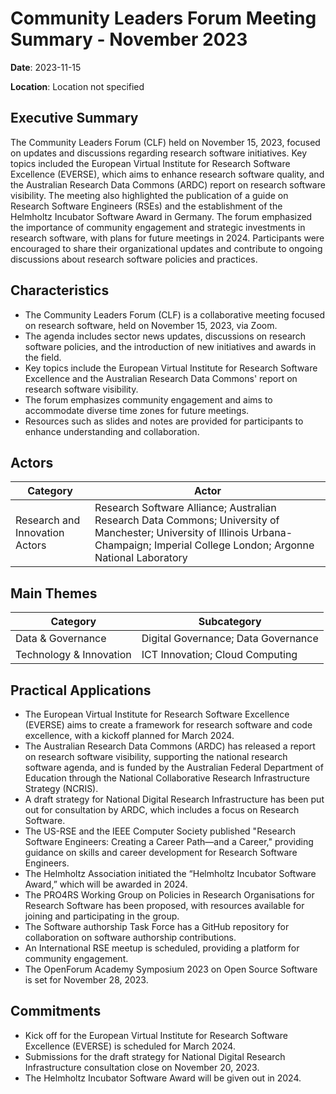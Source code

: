# Community Leaders Forum Meeting Summary - November 2023

**Date**: 2023-11-15

**Location**: Location not specified

## Executive Summary

The Community Leaders Forum (CLF) held on November 15, 2023, focused on updates and discussions regarding research software initiatives. Key topics included the European Virtual Institute for Research Software Excellence (EVERSE), which aims to enhance research software quality, and the Australian Research Data Commons (ARDC) report on research software visibility. The meeting also highlighted the publication of a guide on Research Software Engineers (RSEs) and the establishment of the Helmholtz Incubator Software Award in Germany. The forum emphasized the importance of community engagement and strategic investments in research software, with plans for future meetings in 2024. Participants were encouraged to share their organizational updates and contribute to ongoing discussions about research software policies and practices.

## Characteristics

- The Community Leaders Forum (CLF) is a collaborative meeting focused on research software, held on November 15, 2023, via Zoom.
- The agenda includes sector news updates, discussions on research software policies, and the introduction of new initiatives and awards in the field.
- Key topics include the European Virtual Institute for Research Software Excellence and the Australian Research Data Commons' report on research software visibility.
- The forum emphasizes community engagement and aims to accommodate diverse time zones for future meetings.
- Resources such as slides and notes are provided for participants to enhance understanding and collaboration.

## Actors

| Category | Actor |
| --- | --- |
| Research and Innovation Actors | Research Software Alliance; Australian Research Data Commons; University of Manchester; University of Illinois Urbana-Champaign; Imperial College London; Argonne National Laboratory |

## Main Themes

| Category | Subcategory |
| --- | --- |
| Data & Governance | Digital Governance; Data Governance |
| Technology & Innovation | ICT Innovation; Cloud Computing |

## Practical Applications

- The European Virtual Institute for Research Software Excellence (EVERSE) aims to create a framework for research software and code excellence, with a kickoff planned for March 2024.
- The Australian Research Data Commons (ARDC) has released a report on research software visibility, supporting the national research software agenda, and is funded by the Australian Federal Department of Education through the National Collaborative Research Infrastructure Strategy (NCRIS).
- A draft strategy for National Digital Research Infrastructure has been put out for consultation by ARDC, which includes a focus on Research Software.
- The US-RSE and the IEEE Computer Society published "Research Software Engineers: Creating a Career Path—and a Career," providing guidance on skills and career development for Research Software Engineers.
- The Helmholtz Association initiated the “Helmholtz Incubator Software Award,” which will be awarded in 2024.
- The PRO4RS Working Group on Policies in Research Organisations for Research Software has been proposed, with resources available for joining and participating in the group.
- The Software authorship Task Force has a GitHub repository for collaboration on software authorship contributions.
- An International RSE meetup is scheduled, providing a platform for community engagement.
- The OpenForum Academy Symposium 2023 on Open Source Software is set for November 28, 2023.

## Commitments

- Kick off for the European Virtual Institute for Research Software Excellence (EVERSE) is scheduled for March 2024.
- Submissions for the draft strategy for National Digital Research Infrastructure consultation close on November 20, 2023.
- The Helmholtz Incubator Software Award will be given out in 2024.